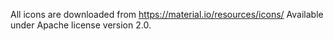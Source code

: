 All icons are downloaded from https://material.io/resources/icons/ Available under Apache license
version 2.0.
